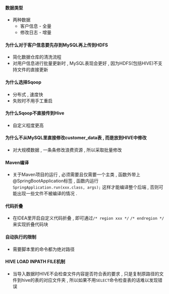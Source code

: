 #### 数据类型

+ 两种数据
  + 客户信息 - 全量
  + 修改日志 - 增量

#### 为什么对于客户信息要先存到MySQL再上传到HDFS

+ 简化数据仓库的清洗流程
+ 对用户信息进行批量更新时 , MySQL表现会更好 , 因为HDFS(包括HIVE)不支持文件的直接更新

#### 为什么选择Sqoop

+ 分布式 , 速度快
+ 失败时不用手工重启

#### 为什么Sqoop不直接传到Hive

+ 自定义程度更高

#### 为什么不从MySQL里直接修改customer_data表 , 而是放到HIVE中修改

+ 对大规模数据 , 一条条修改浪费资源 , 所以采取批量修改

#### Maven编译

+ 关于Maven项目的运行 , 必须需要且仅需要一个主类 , 函数外带上@SpringBootApplication标签 , 函数内运行`SpringApplication.run(xxx.class, args);` 这样才能编译整个后端 , 否则可能出现一些文件不被编译的情况 . 

#### 代码折叠

+ 在IDEA里开启自定义代码折叠  , 即可通过`/* region xxx */` `/* endregion */`来实现折叠代码块

#### 自动执行的限制

+ 需要脚本里的命令都为绝对路径

#### HIVE LOAD INPATH FILE机制

+ 当导入数据时HIVE不会检查文件内容是否符合表的要求 , 只是复制原路径的文件到hive的表的对应文件夹 , 所以如果不用`SELECT`命令检查表的话难以发现错误
